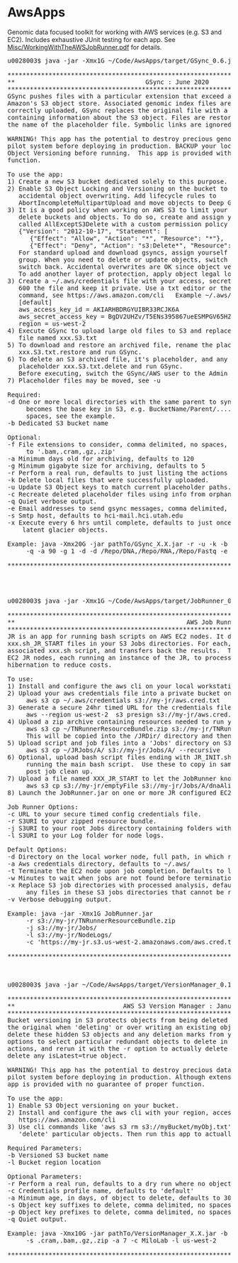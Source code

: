 # AwsApps
Genomic data focused toolkit for working with AWS services (e.g. S3 and EC2). Includes exhaustive JUnit testing for each app. See [Misc/WorkingWithTheAWSJobRunner.pdf](https://github.com/HuntsmanCancerInstitute/AwsApps/blob/master/Misc/WorkingWithTheAWSJobRunner.pdf) for details.
<pre>
u0028003$ java -jar -Xmx1G ~/Code/AwsApps/target/GSync_0.6.jar 

**************************************************************************************
**                                   GSync : June 2020                              **
**************************************************************************************
GSync pushes files with a particular extension that exceed a given size and age to 
Amazon's S3 object store. Associated genomic index files are also moved. Once 
correctly uploaded, GSync replaces the original file with a local txt placeholder file 
containing information about the S3 object. Files are restored or deleted by modifying
the name of the placeholder file. Symbolic links are ignored.

WARNING! This app has the potential to destroy precious genomic data. TEST IT on a
pilot system before deploying in production. BACKUP your local files and ENABLE S3
Object Versioning before running.  This app is provided with no guarantee of proper
function.

To use the app:
1) Create a new S3 bucket dedicated solely to this purpose. Use it for nothing else.
2) Enable S3 Object Locking and Versioning on the bucket to assist in preventing 
   accidental object overwriting. Add lifecycle rules to
   AbortIncompleteMultipartUpload and move objects to Deep Glacier.
3) It is a good policy when working on AWS S3 to limit your ability to accidentally
   delete buckets and objects. To do so, create and assign yourself to an AWS Group 
   called AllExceptS3Delete with a custom permission policy that denies s3:Delete*:
   {"Version": "2012-10-17", "Statement": [
      {"Effect": "Allow", "Action": "*", "Resource": "*"},
      {"Effect": "Deny", "Action": "s3:Delete*", "Resource": "*"} ]}
   For standard upload and download gsyncs, assign yourself to the AllExceptS3Delete
   group. When you need to delete or update objects, switch to the Admin group, then
   switch back. Accidental overwrites are OK since object versioning is enabled.
   To add another layer of protection, apply object legal locks via the aws cli.
3) Create a ~/.aws/credentials file with your access, secret, and region info, chmod
   600 the file and keep it private. Use a txt editor or the aws cli configure
   command, see https://aws.amazon.com/cli   Example ~/.aws/credentials file:
   [default]
   aws_access_key_id = AKIARHBDRGYUIBR33RCJK6A
   aws_secret_access_key = BgDV2UHZv/T5ENs395867ueESMPGV65HZMpUQ
   region = us-west-2
4) Execute GSync to upload large old files to S3 and replace them with a placeholder
   file named xxx.S3.txt
5) To download and restore an archived file, rename the placeholder
   xxx.S3.txt.restore and run GSync.
6) To delete an S3 archived file, it's placeholder, and any local files, rename the 
   placeholder xxx.S3.txt.delete and run GSync.
   Before executing, switch the GSync/AWS user to the Admin group.
7) Placeholder files may be moved, see -u

Required:
-d One or more local directories with the same parent to sync. This parent dir
     becomes the base key in S3, e.g. BucketName/Parent/.... Comma delimited, no
     spaces, see the example.
-b Dedicated S3 bucket name

Optional:
-f File extensions to consider, comma delimited, no spaces, case sensitive. Defaults
     to '.bam,.cram,.gz,.zip'
-a Minimum days old for archiving, defaults to 120
-g Minimum gigabyte size for archiving, defaults to 5
-r Perform a real run, defaults to just listing the actions that would be taken.
-k Delete local files that were successfully uploaded.
-u Update S3 Object keys to match current placeholder paths.
-c Recreate deleted placeholder files using info from orphaned S3 Objects.
-q Quiet verbose output.
-e Email addresses to send gsync messages, comma delimited, no spaces.
-s Smtp host, defaults to hci-mail.hci.utah.edu
-x Execute every 6 hrs until complete, defaults to just once, good for downloading
    latent glacier objects.

Example: java -Xmx20G -jar pathTo/GSync_X.X.jar -r -u -k -b hcibioinfo_gsync_repo 
     -q -a 90 -g 1 -d -d /Repo/DNA,/Repo/RNA,/Repo/Fastq -e obama@real.gov

**************************************************************************************




u0028003$ java -jar -Xmx1G ~/Code/AwsApps/target/JobRunner_0.2.jar 

****************************************************************************************************************************
**                                              AWS Job Runner : December 2021                                            **
****************************************************************************************************************************
JR is an app for running bash scripts on AWS EC2 nodes. It downloads and uncompressed your resource bundle and looks for
xxx.sh_JR_START files in your S3 Jobs directories. For each, it copies over the directory contents, executes the
associated xxx.sh script, and transfers back the results.  This is repeated until no unrun jobs are found. Launch many
EC2 JR nodes, each running an instance of the JR, to process hundreds of jobs in parallel. Use spot requests and
hibernation to reduce costs.

To use:
1) Install and configure the aws cli on your local workstation, see https://aws.amazon.com/cli/
2) Upload your aws credentials file into a private bucket on aws, e.g.
     aws s3 cp ~/.aws/credentials s3://my-jr/aws.cred.txt
3) Generate a secure 24hr timed URL for the credentials file, e.g.
     aws --region us-west-2  s3 presign s3://my-jr/aws.cred.txt  --expires-in 259200
4) Upload a zip archive containing resources needed to run your jobs into S3, e.g.
     aws s3 cp ~/TNRunnerResourceBundle.zip s3://my-jr/TNRunnerResourceBundle.zip
     This will be copied into the /JRDir/ directory and then unzipped.
5) Upload script and job files into a 'Jobs' directory on S3, e.g.
     aws s3 cp ~/JRJobs/A/ s3://my-jr/Jobs/A/ --recursive
6) Optional, upload bash script files ending with JR_INIT.sh and or JR_TERM.sh. These are executed by JR before and after
     running the main bash script.  Use these to copy in sample specific resources, e.g. fastq/ cram/ bam files, and to run
     post job clean up.
7) Upload a file named XXX_JR_START to let the JobRunner know the bash script named XXX is ready to run, e.g.
     aws s3 cp s3://my-jr/emptyFile s3://my-jr/Jobs/A/dnaAlignQC.sh_JR_START
8) Launch the JobRunner.jar on one or more JR configured EC2 nodes. See https://ri-confluence.hci.utah.edu/x/gYCgBw

Job Runner Options:
-c URL to your secure timed config credentials file.
-r S3URI to your zipped resource bundle.
-j S3URI to your root Jobs directory containing folders with job scripts to execute.
-l S3URI to your Log folder for node logs.

Default Options:
-d Directory on the local worker node, full path, in which resources and job files will be processed, defaults to /JRDir/
-a Aws credentials directory, defaults to ~/.aws/
-t Terminate the EC2 node upon job completion. Defaults to looking for jobs for the min2Wait.
-w Minutes to wait when jobs are not found before termination, defaults to 10.
-x Replace S3 job directories with processed analysis, defaults to syncing local with S3. WARNING, if selected, don't place
     any files in these S3 jobs directories that cannot be replaced. JR will delete them.
-v Verbose debugging output.

Example: java -jar -Xmx1G JobRunner.jar
     -r s3://my-jr/TNRunnerResourceBundle.zip
     -j s3://my-jr/Jobs/
     -l s3://my-jr/NodeLogs/
     -c 'https://my-jr.s3.us-west-2.amazonaws.com/aws.cred.txt?X-Amz-Algorithm=AWS4-HMXXX...'

****************************************************************************************************************************



u0028003$ java -jar ~/Code/AwsApps/target/VersionManager_0.1.jar 

**************************************************************************************
**                             AWS S3 Version Manager : January 2022                **
**************************************************************************************
Bucket versioning in S3 protects objects from being deleted or overwritten by hiding
the original when 'deleting' or over writing an existing object. Use this tool to 
delete these hidden S3 objects and any deletion marks from your buckets. Use the
options to select particular redundant objects to delete in a dry run, review the
actions, and rerun it with the -r option to actually delete them. This app will not
delete any isLatest=true object.

WARNING! This app has the potential to destroy precious data. TEST IT on a
pilot system before deploying in production. Although extensively unit tested, this
app is provided with no guarantee of proper function.

To use the app:
1) Enable S3 Object versioning on your bucket.
2) Install and configure the aws cli with your region, access and secret keys. See
   https://aws.amazon.com/cli
3) Use cli commands like 'aws s3 rm s3://myBucket/myObj.txt' or the AWS web Console to
   'delete' particular objects. Then run this app to actually delete them.

Required Parameters:
-b Versioned S3 bucket name
-l Bucket region location

Optional Parameters:
-r Perform a real run, defaults to a dry run where no objects are deleted
-c Credentials profile name, defaults to 'default'
-a Minimum age, in days, of object to delete, defaults to 30
-s Object key suffixes to delete, comma delimited, no spaces
-p Object key prefixes to delete, comma delimited, no spaces
-q Quiet output.

Example: java -Xmx10G -jar pathTo/VersionManager_X.X.jar -b mybucket-vm-test 
     -s .cram,.bam,.gz,.zip -a 7 -c MiloLab -l us-west-2

**************************************************************************************
</pre>
